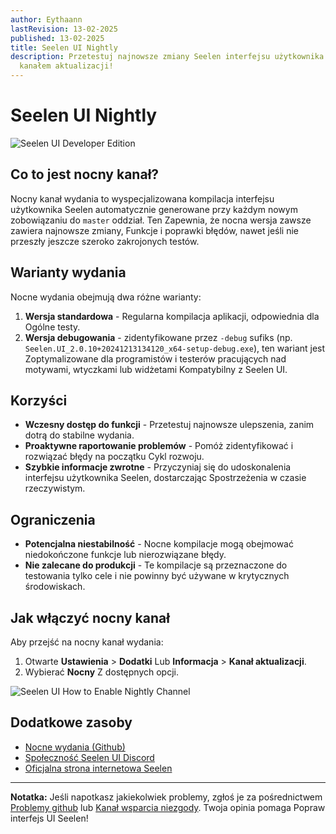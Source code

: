 ```yaml
---
author: Eythaann
lastRevision: 13-02-2025
published: 13-02-2025
title: Seelen UI Nightly
description: Przetestuj najnowsze zmiany Seelen interfejsu użytkownika z nocnym
  kanałem aktualizacji!
---
```


# Seelen UI Nightly

![Seelen UI Developer Edition](https://github.com/user-attachments/assets/76634b49-7b09-4ef2-9643-e93542309f5d)

## Co to jest nocny kanał?

Nocny kanał wydania to wyspecjalizowana kompilacja interfejsu użytkownika Seelen
automatycznie generowane przy każdym nowym zobowiązaniu do `master` oddział. Ten
Zapewnia, że ​​nocna wersja zawsze zawiera najnowsze zmiany, Funkcje i poprawki
błędów, nawet jeśli nie przeszły jeszcze szeroko zakrojonych testów.

## Warianty wydania

Nocne wydania obejmują dwa różne warianty:

1. **Wersja standardowa** - Regularna kompilacja aplikacji, odpowiednia dla
   Ogólne testy.
2. **Wersja debugowania** - zidentyfikowane przez `-debug` sufiks (np.
   `Seelen.UI_2.0.10+20241213134120_x64-setup-debug.exe`), ten wariant jest
   Zoptymalizowane dla programistów i testerów pracujących nad motywami,
   wtyczkami lub widżetami Kompatybilny z Seelen UI.

## Korzyści

- **Wczesny dostęp do funkcji** - Przetestuj najnowsze ulepszenia, zanim dotrą
  do stabilne wydania.
- **Proaktywne raportowanie problemów** - Pomóż zidentyfikować i rozwiązać błędy
  na początku Cykl rozwoju.
- **Szybkie informacje zwrotne** - Przyczyniaj się do udoskonalenia interfejsu
  użytkownika Seelen, dostarczając Spostrzeżenia w czasie rzeczywistym.

## Ograniczenia

- **Potencjalna niestabilność** - Nocne kompilacje mogą obejmować niedokończone
  funkcje lub nierozwiązane błędy.
- **Nie zalecane do produkcji** - Te kompilacje są przeznaczone do testowania
  tylko cele i nie powinny być używane w krytycznych środowiskach.

## Jak włączyć nocny kanał

Aby przejść na nocny kanał wydania:

1. Otwarte **Ustawienia** > **Dodatki** Lub **Informacja** > **Kanał
   aktualizacji**.
2. Wybierać **Nocny** Z dostępnych opcji.

![Seelen UI How to Enable Nightly Channel](https://github.com/user-attachments/assets/ae88aeac-98cc-4424-a9e7-fb59740b694e)

## Dodatkowe zasoby

- [Nocne wydania (Github)](https://github.com/eythaann/Seelen-UI/releases/tag/nightly)
- [Społeczność Seelen UI Discord](https://discord.gg/ABfASx5ZAJ)
- [Oficjalna strona internetowa Seelen](https://seelen.io)

---

**Notatka:** Jeśli napotkasz jakiekolwiek problemy, zgłoś je za pośrednictwem
[Problemy github](https://github.com/eythaann/Seelen-UI/issues) lub
[Kanał wsparcia niezgody](https://discord.gg/ABfASx5ZAJ). Twoja opinia pomaga
Popraw interfejs UI Seelen!

